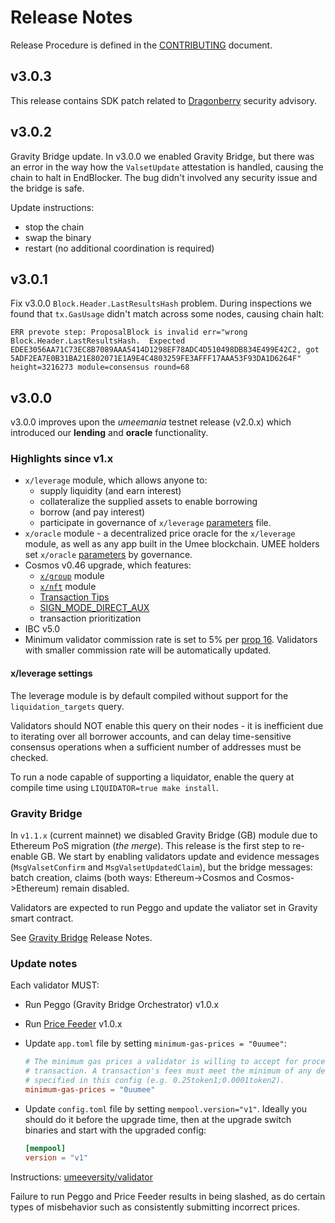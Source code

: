 <!-- markdownlint-disable MD013 -->
<!-- markdownlint-disable MD024 -->
<!-- markdownlint-disable MD040 -->

# Release Notes

Release Procedure is defined in the [CONTRIBUTING](CONTRIBUTING.md#release-procedure) document.

## v3.0.3

This release contains SDK patch related to [Dragonberry](https://forum.cosmos.network/t/ibc-security-advisory-dragonberry/7702) security advisory.

## v3.0.2

Gravity Bridge update. In v3.0.0 we enabled Gravity Bridge, but there was an error in the way how the
`ValsetUpdate` attestation is handled, causing the chain to halt in EndBlocker.
The bug didn't involved any security issue and the bridge is safe.

Update instructions:

- stop the chain
- swap the binary
- restart (no additional coordination is required)

## v3.0.1

Fix v3.0.0 `Block.Header.LastResultsHash` problem.
During inspections we found that `tx.GasUsage` didn't match across some nodes, causing chain halt:

```
ERR prevote step: ProposalBlock is invalid err="wrong Block.Header.LastResultsHash.  Expected EDEE3056AA71C73EC8B7089AAA5414D1298EF78ADC4D510498DB834E499E42C2, got 5ADF2EA7E0B31BA21E802071E1A9E4C4803259FE3AFFF17AAA53F93DA1D6264F" height=3216273 module=consensus round=68
```

## v3.0.0

v3.0.0 improves upon the _umeemania_ testnet release (v2.0.x) which introduced our **lending** and **oracle** functionality.

### Highlights since v1.x

- `x/leverage` module, which allows anyone to:
  - supply liquidity (and earn interest)
  - collateralize the supplied assets to enable borrowing
  - borrow (and pay interest)
  - participate in governance of `x/leverage` [parameters](https://github.com/umee-network/umee/blob/main/proto/umee/leverage/v1/leverage.proto) file.
- `x/oracle` module - a decentralized price oracle for the `x/leverage` module, as well as any app built in the Umee blockchain. UMEE holders set `x/oracle` [parameters](https://github.com/umee-network/umee/blob/main/proto/umee/oracle/v1/oracle.proto) by governance.
- Cosmos v0.46 upgrade, which features:
  - [`x/group`](https://tutorials.cosmos.network/tutorials/7-understand-sdk-modules/3-group.html) module
  - [`x/nft`](https://github.com/cosmos/cosmos-sdk/tree/v0.46.1/x/nft/spec) module
  - [Transaction Tips](https://github.com/cosmos/cosmos-sdk/blob/v0.46.0/RELEASE_NOTES.md#transaction-tips-and-sign_mode_direct_aux)
  - [SIGN_MODE_DIRECT_AUX](https://github.com/cosmos/cosmos-sdk/blob/v0.46.0/RELEASE_NOTES.md#transaction-tips-and-sign_mode_direct_aux)
  - transaction prioritization
- IBC v5.0
- Minimum validator commission rate is set to 5% per [prop 16](https://www.mintscan.io/umee/proposals/16). Validators with smaller commission rate will be automatically updated.

#### x/leverage settings

The leverage module is by default compiled without support for the `liquidation_targets` query.

Validators should NOT enable this query on their nodes - it is inefficient due to iterating over all borrower accounts, and can delay time-sensitive consensus operations when a sufficient number of addresses must be checked.

To run a node capable of supporting a liquidator, enable the query at compile time using `LIQUIDATOR=true make install`.

### Gravity Bridge

In `v1.1.x` (current mainnet) we disabled Gravity Bridge (GB) module due to Ethereum PoS migration (_the merge_).
This release is the first step to re-enable GB. We start by enabling validators update and evidence messages (`MsgValsetConfirm` and `MsgValsetUpdatedClaim`), but the bridge messages: batch creation, claims (both ways: Ethereum->Cosmos and Cosmos->Ethereum) remain disabled.

Validators are expected to run Peggo and update the valiator set in Gravity smart contract.

See [Gravity Bridge](https://github.com/umee-network/Gravity-Bridge/blob/module/v1.5.3-umee-1/module/RELEASE_NOTES.md) Release Notes.

### Update notes

Each validator MUST:

- Run Peggo (Gravity Bridge Orchestrator) v1.0.x
- Run [Price Feeder](https://github.com/umee-network/umee/tree/main/price-feeder) v1.0.x
- Update `app.toml` file by setting `minimum-gas-prices = "0uumee"`:

  ```toml
  # The minimum gas prices a validator is willing to accept for processing a
  # transaction. A transaction's fees must meet the minimum of any denomination
  # specified in this config (e.g. 0.25token1;0.0001token2).
  minimum-gas-prices = "0uumee"
  ```

- Update `config.toml` file by setting `mempool.version="v1"`. Ideally you should do it before the upgrade time, then at the upgrade switch binaries and start with the upgraded config:

  ```toml
  [mempool]
  version = "v1"
  ```

Instructions: [umeeversity/validator](https://umeeversity.umee.cc/validators/mainnet-validator.html)

Failure to run Peggo and Price Feeder results in being slashed, as do certain types of misbehavior such as consistently submitting incorrect prices.
